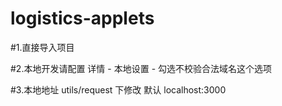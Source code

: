 # logistics-applets


#1.直接导入项目

#2.本地开发请配置  详情 - 本地设置 - 勾选不校验合法域名这个选项

#3.本地地址  utils/request 下修改 默认  localhost:3000
